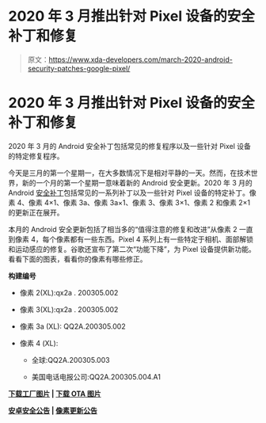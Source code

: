 # 2020 年 3 月推出针对 Pixel 设备的安全补丁和修复

> 原文：<https://www.xda-developers.com/march-2020-android-security-patches-google-pixel/>

# 2020 年 3 月推出针对 Pixel 设备的安全补丁和修复

2020 年 3 月的 Android 安全补丁包括常见的修复程序以及一些针对 Pixel 设备的特定修复程序。

今天是三月的第一个星期一，在大多数情况下是相对平静的一天。然而，在技术世界，新的一个月的第一个星期一意味着新的 Android 安全更新。2020 年 3 月的 Android [安全补丁](https://www.xda-developers.com/february-2020-android-security-patches/)包括常见的一系列补丁以及一些针对 Pixel 设备的特定补丁。像素 4、像素 4×1、像素 3a、像素 3a×1、像素 3、像素 3×1、像素 2 和像素 2×1 的更新正在展开。

本月的 Android 安全更新包括了相当多的“值得注意的修复和改进”从像素 2 一直到像素 4，每个像素都有一些东西。Pixel 4 系列上有一些特定于相机、面部解锁和运动感应的修复。谷歌还宣布了第二次“功能下降”，为 Pixel 设备提供新功能。看看下面的图表，看看你的像素有哪些修正。

**构建编号**

*   像素 2(XL):qx2a . 200305.002

*   像素 3(XL):qx2a . 200305.002

*   像素 3a (XL): QQ2A.200305.002

*   像素 4 (XL):

    *   全球:QQ2A.200305.003

    *   美国电话电报公司:QQ2A.200305.004.A1

**[下载工厂图片](https://developers.google.com/android/images) | [下载 OTA 图片](https://developers.google.com/android/ota)**

**[安卓安全公告](https://source.android.com/security/bulletin/2020-03-01) | [像素更新公告](https://source.android.com/security/bulletin/pixel/2020-03-01)**